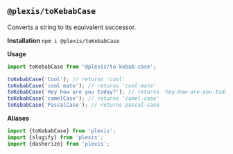 ## `@plexis/toKebabCase`

Converts a string to its equivalent successor.

**Installation**
`npm i @plexis/toKebabCase`

**Usage**

```javascript
import toKebabCase from '@plexis/to-kebab-case';

toKebabCase('Cool'); // returns 'cool'
toKebabCase('cool mate'); // returns 'cool-mate'
toKebabCase('Hey how are you today?'); // returns 'hey-how-are-you-today'
toKebabCase('camelCase'); // returns 'camel-case'
toKebabCase('PascalCase'); // returns pascal-case
```

**Aliases**

```javascript
import {toKebabCase} from 'plexis';
import {slugify} from 'plexis';
import {dasherize} from 'plexis';
```
